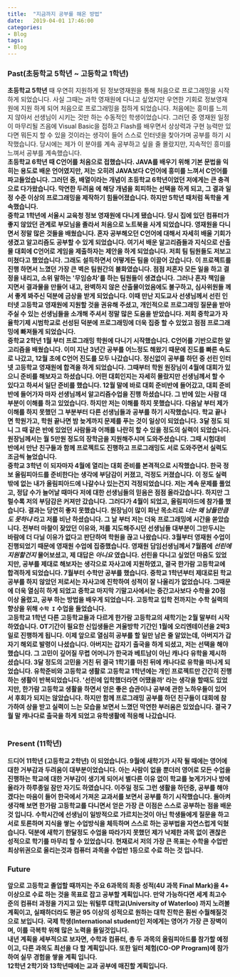 ```yaml
---
title:  "지금까지 공부를 해온 방법"
date:   2019-04-01 17:46:00
categories:
- Blog
tags:
- Blog
---
```



### Past(초등학교 5학년 ~ 고등학교 1학년)
<b>초등학교 5학년</b> 때 우연히 지원하게 된 정보영재원을 통해 처음으로 프로그래밍을 시작하게 되었습니다. 사실 그때는 과학 영재원에 다니고 싶었지만 우연한 기회로 정보영재원에 지원 하게 되어 처음으로 프로그래밍을 접하게 되었습니다. 처음에는 흥미를 느끼지 않아서 선생님이 시키는 것만 하는 수동적인 학생이었습니다. 그러던 중 영재원 일정이 마무리될 즈음에 Visual Basic을 접하고 Flash를 배우면서 상상력과 구현 능력만 있다면 뭐든지 할 수 있을 것이라는 생각이 들어 스스로 인터넷을 찾아가며 공부를 하기 시작했습니다. 당시에는 제가 이 분야를 계속 공부하고 싶을 줄 몰랐지만, 지속적인 흥미를 느껴서 공부를 계속했습니다. <br>
<b>초등학교 6학년 때 C언어를 처음으로 접했습니다. JAVA를 배우기 위해 기본 문법을 익히는 용도로 배운 언어였지만, 저는 오히려 JAVA보다 C언어에 흥미를 느껴서 C언어를 파고들었습니다. 그러던 중, 배열이라는 개념이 초등학교 6학년이었던 저에게는 큰 충격으로 다가왔습니다. 막연한  두려움 에 해당 개념을 회피하는 선택을 하게 되고, 그 결과 일정 수준 이상의 프로그래밍을 제작하기 힘들어졌습니다. 하지만 5학년 때처럼 독학을 계속했습니다. <br>
<b>중학교 1학년</b>에 서울시 교육청 정보 영재원에 다니게 됐습니다. 당시 집에 있던 컴퓨터가 좋지 않았던 관계로 부모님을 졸라서 처음으로 노트북을 사게 되었습니다. 영재원을 다니면서 정말 많은 것들을 배웠습니다. 혼자 공부해오던 C언어에 대해서 자세히 배울 기회가 생겼고 알고리즘도 공부할 수 있게 되었습니다. 여기서 배운 알고리즘들과 지식으로 산출물 대회에 C언어로 게임을 제출하자는 제안을 하게 되었습니다. 저희 팀 팀원들도 저보고 미쳤다고 했었습니다. 그래도 설득하면서 어떻게든 팀을 이끌어 갔습니다. 이 프로젝트를 진행 하면서 느꼈던 가장 큰 벽은 팀원간의 불화였습니다. 점점 저혼자 모든 일을 하고 결정을 내리고, 소위 말하는 '무임승차'를 하는 팀원들이 생겼습니다. 그러나 혼자 책임을 지면서 결과물을 만들어 내고, 완벽하지 않은 산출물이었음에도 불구하고, 심사위원들 께서 좋게 봐주신 덕분에 금상을 받게 되었습니다. 이때 만난 지도교사 선생님께서 선린 인터넷 고등학교 영재원에 지원할 것을 권유해 주셨고, 개인적으로 프로그래밍 질문을 받아주실 수 있는 선생님들을 소개해 주셔서 정말 많은 도움을 받았습니다. 저희 중학교가 자율학기제 시범학교로 선성된 덕분에 프로그래밍에 더욱 집중 할 수 있었고 점점 프로그래밍에 빠져들게 되었습니다.<br>
<b>중학교 2학년</b> 1월 부터 프로그래밍 학원에 다니기 시작했습니다. C언어를 기반으로한 알고리즘을 배웠습니다. 이미 지난 3년간 공부를 어느정도 해왔기 때문에 진도를 빠른 속도로 나갔고, 12월 초에 C언어 진도를 모두 나갔습니다. 정신없이 공부를 하던 중 선린 인터넷 고등학교 영재원에 합격을 하게 되었습니다. 그때부터 학원 원장님이 4월에 대회가 있으니 준비를 해보자고 하셨습니다. 어떤 대회인지는 자세히 몰랐지만 선생님께서 할 수 있다고 하셔서 일단 준비를 했습니다. 12월 말에 바로 대회 준비반에 들어갔고, 대회 준비반에 들어가자 마자 선생님께서 알고리즘수업을 진행 하셨습니다. 그 반에 있는 사람 대부분이 이해를 하고 있었습니다. 하지만 저는 이해를 하지 못했습니다. 다음날 부터 제가 이해를 하지 못했던 그 부분부터 다른 선생님들과 공부를 하기 시작했습니다. 학교 끝나면 학원가고, 학원 끝나면 밤 늦게까지 문제를 푸는 것이 일상이 되었습니다. 3달 정도 되니 그 때 같은 반에 있었던 사람들과 어깨를 나란히 할 수 있을 정도의 실력이 되었습니다. 원장님께서는 월 5만원 정도의 장학금을 지원해주시며 도와주셨습니다. 그때 시험대비 반에서 만난 친구들과 함께 프로젝트도 진행하고 프로그래밍도 서로 도와주면서 실력도 조금씩 늘었습니다.<br>
<b>중학교 3학년</b> 이 되자마자 4월에 열리는 대회 준비를 본격적으로 시작했습니다. <b>한국 정보 올림피아드</b>를 준비한다는 생각에 부담감이 커졌고, 걱정도 커졌습니다. 이 정도 실력밖에 없는 내가 올림피아드에 나갈수나 있는건지 걱정되었습니다. 저는 계속 문제를 풀었고, 정답 수가 늘어날 때마다 저에 대한 선생님들의 믿음은 점점 올라갔습니다. 하지만 그럴수록 저의 부담감은 커져만 갔습니다. 그러다가 4월이 되었고, 올림피아드에 참가를 했습니다. 결과는 당연히 좋지 못했습니다. 원장님이 많이 화난 목소리로 <i>너는 왜 남들만큼도 못하냐</i> 라고 저를 비난 하셨습니다. 그 날 부터 저는 더욱 프로그래밍에 시간을 쏟았습니다. 전부터 마찰이 잦았던 이유와, 저를 지도해주시던 선생님들 대부분이 그만두시는 바람에 더 다닐 이유가 없다고 판단하여 학원을 끊고 나왔습니다. 3월부터 영재원 수업이 진행되었기 때문에 영재원 수업에 집중했습니다. 영재원 담임선생님께서 7월쯤에 <i>선린에 지원할건지</i> 물어보셨고, 제 대답은 <i>아니요</i> 였습니다. 선린을 다니고 싶었던 마음도 있었지만, 공부를 제대로 해보자는 생각으로 자사고에 지원하였고, 결국 한가람 고등학교에 합격하게 되었습니다. 7월부터 수학만 공부를 했습니다. 중학교 1학년부터 제대로된 학교 공부를 하지 않았던 저로서는 자사고에 진학하여 성적이 잘 나올리가 없었습니다. 그때문에 더욱 열심히 하게 되었고 중학교 마지막 기말고사에서는 중간고사보다 수학을 20점 이상 올렸고, 공부 하는 방법을 배우게 되었습니다. 고등학교 입학 전까지는 수학 실력의 향상을 위해 `수학 I` 수업을 들었습니다.<br>
 <b>고등학교 1학년</b> 다른 고등학교들과 다르게 한가람 고등학교의 새학기는 2월 말부터 시작하였습니다. OT기간이 필요한 신입생들은 겨울방학 기간인 1월에 오리엔테이션을 2박3일로 진행하게 됩니다. 이제 앞으로 열심히 공부를 할 일만 남은 줄 알았는데, 아버지가 갑자기 해외로 발령이 나셨습니다. 아버지는 갑자기 출국을 하게 되셨고, 저는 선택을 해야 했습니다. 그 고민이 깊어질 무렵 어머니가 한국과 베트남이 아닌 캐나다 유학을 제시하셨습니다. 3달 정도의 고민을 거친 뒤 결국 1학기를 마친 뒤에 캐나다로 유학을 떠나게 되었습니다. 유학준비와 고등학교 생활로 고등학교 1학년에는 개인 프로젝트만 간간히 진행하는 생활이 반복되었습니다. '선린에 입학했더라면 어땠을까' 라는 생각을 할때도 있었지만, 한가람 고등학교 생활을 하면서 얻은 좋은 습관이나 공부에 관한 노하우들이 있어서 후회가 되지는 않았습니다. 하지만 함께 프로그래밍 공부를 하던 친구들이 대회에 참가하여 상을 받고 실력이 느는 모습을 보면서 느꼈던 막연한 부러움은 있었습니다. 결국 7월 말 캐나다로 출국을 하게 되었고 유학생활에 적응해 나갔습니다.<br><br>
  
### Present (11학년)
드디어 <b>11학년 (고등학교 2학년)</b> 이 되었습니다. 9월에 새학기가 시작 될 때에는 영어에 대한 거부감과 두려움이 대부분이었습니다. 아는 사람이 없을 뿐더러 영어로 모든 수업을 진행하는 학교에 대한 거부감이 생기게 되어서 별다른 이유 없이 학교를 늦게가거나 방에 올라가 하루종일 잠만 자기도 하였습니다. 이주일 정도 그런 생활을 하던중, 공부를 해야겠다는 마음이 들어 한국에서 가져온 교과서를 보면서 공부를 하기 시작했습니다. 돌아켜 생각해 보면 한가람 고등학교를 다니면서 얻은 가장 큰 이점은 스스로 공부하는 점을 배운 것 입니다. 수학시간에 선생님이 일방적으로 가르치는것이 아닌 학생들에게 질문을 하고 서로 토론하며 지식을 쌓는 수업방식을 체득하며 스스로 하는 공부법을 자연스럽게 익혔습니다. 덕분에 새학기 한달정도 수업을 따라가지 못했던 제가 낙제한 과목 없이 괜찮은 성적으로 학기를 마무리 할 수 있었습니다. 현재로서 저의 가장 큰 목표는 수학을 수업반 최상위권으로 올리는것과 컴퓨터 과목을 수업반 1등으로 수료 하는 것 입니다.<br>

### Future
앞으로 고등학교 졸업할 때까지는 주요 6과목의 최종 성적(4U 과목 Final Mark)을 4+ 이상으로 수료 하는 것을 목표로 잡고 공부할 계획입니다. 만약 가능하다면 세계 최고수준의 컴퓨터 과정을 가지고 있는 워털루 대학교(University of Waterloo) 까지 노려볼 계획이고, 실패하더라도 평균 95 이상의 성적으로 원하는 대학 진학은 훤씬 수월해질것으로 보입니다. 국제 학생(International student)인 저에게는 영어가 가장 큰 장벽이며, 이를 극복학 위해 많은 노력을 들일것입니다.<br>
내년 계획을 세부적으로 보자면, 수학과 컴퓨터, 총 두 과목의 올림피아드를 참가할 예정이고, 다른 과목도 최선을 다 할 계획입니다. 또한 일터 체험(CO-OP Program)에 참가하여 실무 경험을 쌓을 계획 입니다.<br>
12학년 2학기와 13학년때에는 교과 공부에 매진할 계획입니다.
